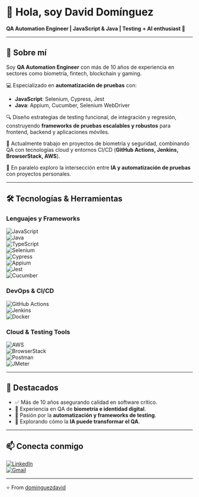 # 👋 Hola, soy David Domínguez  

**QA Automation Engineer | JavaScript & Java | Testing + AI enthusiast 🚀**  

---

## 🌟 Sobre mí  

Soy **QA Automation Engineer** con más de 10 años de experiencia en sectores como biometría, fintech, blockchain y gaming.  

💻 Especializado en **automatización de pruebas** con:  
- **JavaScript**: Selenium, Cypress, Jest  
- **Java**: Appium, Cucumber, Selenium WebDriver  

🔍 Diseño estrategias de testing funcional, de integración y regresión, construyendo **frameworks de pruebas escalables y robustos** para frontend, backend y aplicaciones móviles.  

🚀 Actualmente trabajo en proyectos de biometría y seguridad, combinando QA con tecnologías cloud y entornos CI/CD (**GitHub Actions, Jenkins, BrowserStack, AWS**).  

🌱 En paralelo exploro la intersección entre **IA y automatización de pruebas** con proyectos personales.  

---

## 🛠️ Tecnologías & Herramientas  

### Lenguajes y Frameworks  
![JavaScript](https://img.shields.io/badge/JavaScript-F7DF1E?logo=javascript&logoColor=000)  
![Java](https://img.shields.io/badge/Java-007396?logo=java&logoColor=fff)  
![TypeScript](https://img.shields.io/badge/TypeScript-3178C6?logo=typescript&logoColor=fff)  
![Selenium](https://img.shields.io/badge/Selenium-43B02A?logo=selenium&logoColor=fff)  
![Cypress](https://img.shields.io/badge/Cypress-17202C?logo=cypress&logoColor=fff)  
![Appium](https://img.shields.io/badge/Appium-3DDC84?logo=android&logoColor=fff)  
![Jest](https://img.shields.io/badge/Jest-C21325?logo=jest&logoColor=fff)  
![Cucumber](https://img.shields.io/badge/Cucumber-23D96C?logo=cucumber&logoColor=fff)  

### DevOps & CI/CD  
![GitHub Actions](https://img.shields.io/badge/GitHub_Actions-2088FF?logo=github-actions&logoColor=fff)  
![Jenkins](https://img.shields.io/badge/Jenkins-D24939?logo=jenkins&logoColor=fff)  
![Docker](https://img.shields.io/badge/Docker-2496ED?logo=docker&logoColor=fff)  

### Cloud & Testing Tools  
![AWS](https://img.shields.io/badge/AWS-232F3E?logo=amazon-aws&logoColor=fff)  
![BrowserStack](https://img.shields.io/badge/BrowserStack-FF9900?logo=browserstack&logoColor=fff)  
![Postman](https://img.shields.io/badge/Postman-FF6C37?logo=postman&logoColor=fff)  
![JMeter](https://img.shields.io/badge/JMeter-D22128?logo=apache-jmeter&logoColor=fff)  

---

## 📌 Destacados  

- ✅ Más de 10 años asegurando calidad en software crítico.  
- 🔐 Experiencia en QA de **biometría e identidad digital**.  
- 🧪 Pasión por la **automatización y frameworks de testing**.  
- 🤖 Explorando cómo la **IA puede transformar el QA**.  

---

## 📫 Conecta conmigo  

[![LinkedIn](https://img.shields.io/badge/LinkedIn-0A66C2?logo=linkedin&logoColor=fff)](https://www.linkedin.com/in/dominguezdavid/)  
[![Gmail](https://img.shields.io/badge/Email-D14836?logo=gmail&logoColor=fff)](mailto:dominguezcalvo.david@gmail.com)  

---

⭐️ From [dominguezdavid](https://github.com/dominguezdavid)
